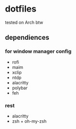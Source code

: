 # dotfiles
tested on Arch btw

## dependiences
### for window manager config
+ rofi
+ maim
+ xclip
+ ntdp
+ alacritty
+ polybar
+ feh

### rest
+ alacritty
+ zsh + oh-my-zsh 
